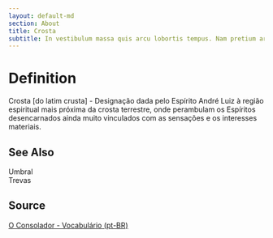 ```yaml
---
layout: default-md
section: About
title: Crosta
subtitle: In vestibulum massa quis arcu lobortis tempus. Nam pretium arcu in odio vulputate luctus.
---
```


# Definition
Crosta [do latim crusta] - Designação dada pelo Espírito André Luiz à região espiritual mais próxima da crosta terrestre, onde perambulam os Espíritos desencarnados ainda muito vinculados com as sensações e os interesses materiais.
 

## See Also
Umbral  
Trevas  

## Source
[O Consolador - Vocabulário (pt-BR)](http://www.oconsolador.com.br/linkfixo/vocabulario/principal.html)


